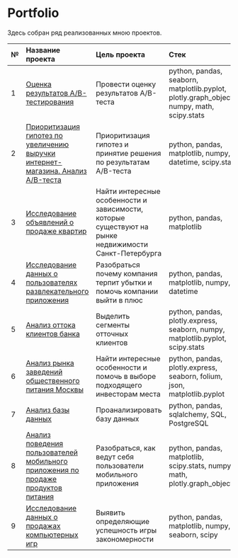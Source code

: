 # Portfolio
Здесь собран ряд реализованных мною проектов.

| № | Название проекта                                                                  | Цель проекта                                                                                          |                                            Стек                                            |
|---|:-----------------------------------------------------------------------------------|:-------------------------------------------------------------------------------------------------------|:------------------------------------------------------------------------------------------|
| 1 | [Оценка результатов А/B-тестирования](https://github.com/AnnaTashlan/Portfolio/tree/d3541105450aad567b5d0c781786e3117fea2b68/ab_result_analysis)                                               | Провести оценку результатов A/B-теста                                                                 | python, pandas, seaborn, matplotlib.pyplot, plotly.graph_objects, numpy, math, scipy.stats |
| 2 | [Приоритизация гипотез по увеличению выручки интернет-магазина.  Анализ A/B-теста](https://github.com/AnnaTashlan/Portfolio/tree/79c3930c26235fda7d6abc6bdaf5745be580d82a/ab_test_analysis) | Приоритизация гипотез и принятие решения по результатам A/B-теста                                     | python, pandas, matplotlib, numpy, datetime, scipy.stats                                   |
| 3 | [Исследование объявлений о продаже квартир](https://github.com/AnnaTashlan/Portfolio/tree/79c3930c26235fda7d6abc6bdaf5745be580d82a/apartment_sales_analysis)                                         | Найти интересные особенности и зависимости, которые существуют на рынке недвижимости Санкт-Петербурга | python, pandas, matplotlib                                                                 |
| 4 | [Исследование данных о пользователях развлекательного приложения](https://github.com/AnnaTashlan/Portfolio/tree/79c3930c26235fda7d6abc6bdaf5745be580d82a/app_users_analysis)                | Разобраться почему компания терпит убытки и помочь компании выйти в плюс                              | python, pandas, matplotlib, numpy, datetime                                                |
| 5 | [Анализ оттока клиентов банка](https://github.com/AnnaTashlan/Portfolio/tree/79c3930c26235fda7d6abc6bdaf5745be580d82a/bank_churn_analysis)                                                      | Выделить сегменты отточных клиентов                                                                   | python, pandas, plotly.express, seaborn, numpy, matplotlib.pyplot, scipy.stats             |
| 6 | [Анализ рынка заведений общественного питания Москвы](https://github.com/AnnaTashlan/Portfolio/tree/79c3930c26235fda7d6abc6bdaf5745be580d82a/catering_market_analysis)                               | Найти интересные особенности и помочь в выборе подходящего инвесторам места                           | python, pandas, plotly.express, seaborn, folium, json, matplotlib.pyplot                   |
| 7 | [Анализ базы данных](https://github.com/AnnaTashlan/Portfolio/tree/79c3930c26235fda7d6abc6bdaf5745be580d82a/database_analysis)                                                                | Проанализировать базу данных                                                                          | python, pandas, sqlalchemy, SQL, PostgreSQL                                                |
| 8 | [Анализ поведения пользователей мобильного приложения по продаже продуктов питания](https://github.com/AnnaTashlan/Portfolio/tree/79c3930c26235fda7d6abc6bdaf5745be580d82a/food_app_analysis) | Разобраться, как ведут себя пользователи мобильного приложения                                        | python, pandas, matplotlib, scipy.stats, numpy, math, plotly.graph_objects                 |
| 9 | [Исследование данных о продажах компьютерных игр](https://github.com/AnnaTashlan/Portfolio/tree/79c3930c26235fda7d6abc6bdaf5745be580d82a/games_sales_analysis)                                   | Выявить определяющие успешность игры закономерности                                                   | python, pandas, matplotlib, numpy, seaborn, scipy                                          |